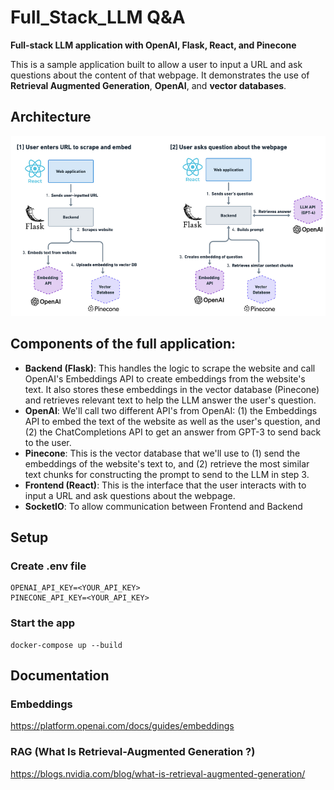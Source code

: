 # Full_Stack_LLM Q&A

**__Full-stack LLM application with OpenAI, Flask, React, and Pinecone__**

This is a sample application built to allow a user to input a URL and ask questions about the content of that webpage. It demonstrates the use of **Retrieval Augmented Generation**, **OpenAI**, and **vector databases**.

## Architecture
![Architecture](LLM_app_organisation.png)

## Components of the full application:
* **Backend (Flask)**: This handles the logic to scrape the website and call OpenAI's Embeddings API to create embeddings from the website's text. It also stores these embeddings in the vector database (Pinecone) and retrieves relevant text to help the LLM answer the user's question.
* **OpenAI**: We'll call two different API's from OpenAI: (1) the Embeddings API to embed the text of the website as well as the user's question, and (2) the ChatCompletions API to get an answer from GPT-3 to send back to the user.
*  **Pinecone**: This is the vector database that we'll use to (1) send the embeddings of the website's text to, and (2) retrieve the most similar text chunks for constructing the prompt to send to the LLM in step 3.
*  **Frontend (React)**: This is the interface that the user interacts with to input a URL and ask questions about the webpage.
*  **SocketIO**: To allow communication between Frontend and Backend

## Setup

### Create .env file
```
OPENAI_API_KEY=<YOUR_API_KEY>
PINECONE_API_KEY=<YOUR_API_KEY>
```

### Start the app
```
docker-compose up --build
```

## Documentation

### Embeddings
https://platform.openai.com/docs/guides/embeddings

### RAG (What Is Retrieval-Augmented Generation ?)
https://blogs.nvidia.com/blog/what-is-retrieval-augmented-generation/

